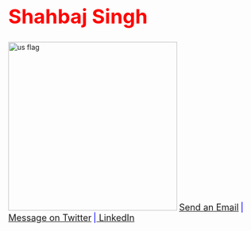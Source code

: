 <html>    
      <body>      
         <h1 style="color:red;font-size:40px;">Shahbaj Singh</h1>       
         <img width="340" alt="us flag" src="https://user-images.githubusercontent.com/75505093/167343861-32f7d039-1e7f-43f7-b031-5728004e44ad.gif">
         <span class="nowrap" style="color:blue;font-size:18px;"><a href="mailto:shahbajs987@gmail.com?subject=From Github">Send an Email</a></span>
         <span class="nowrap" style="color:blue;font-size:18px;">|<a href="https://twitter.com/messages/compose?recipient_id=2681523565&text=Hey%20Shahbaj"
  class="twitter-dm-button" data-screen-name="@rpmoat">
Message on Twitter</a></span>
         <span class="nowrap" style="color:blue;font-size:18px;">|<a href="https://www.linkedin.com/in/shahbaj-singh-84b12a202/"> LinkedIn</a></span>
      </body> 
</html>
 
